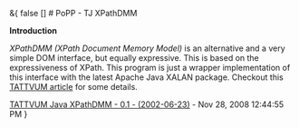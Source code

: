 &{<nil> false <nil> <nil> [] <nil> <nil> <nil> <nil> # PoPP - TJ XPathDMM

**Introduction**

*XPathDMM (XPath Document Memory Model)* is an alternative and a very simple DOM interface, but equally expressive. This is based on the expressiveness of XPath. This program is just a wrapper implementation of this interface with the latest Apache Java XALAN package. Checkout this [TATTVUM article](XPathDMM%20-%20XPath%20Document%20Memory%20Model.html) for some details.

[TATTVUM Java XPathDMM - 0.1 - (2002-06-23)](TATTVUM%20Java%20XPathDMM%20-%2001%20-%202002-06-23.html) - Nov 28, 2008 12:44:55 PM
}